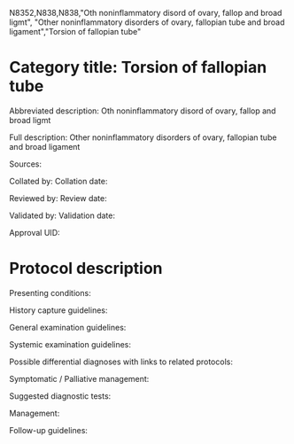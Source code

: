 N8352,N838,N838,"Oth noninflammatory disord of ovary, fallop and broad ligmt", "Other noninflammatory disorders of ovary, fallopian tube and broad ligament","Torsion of fallopian tube"
# Category title: Torsion of fallopian tube

Abbreviated description: Oth noninflammatory disord of ovary, fallop and broad ligmt

Full description: Other noninflammatory disorders of ovary, fallopian tube and broad ligament

Sources:

Collated by:
Collation date:

Reviewed by:
Review date:

Validated by:
Validation date:

Approval UID:

# Protocol description

Presenting conditions:

History capture guidelines:

General examination guidelines:

Systemic examination guidelines:

Possible differential diagnoses with links to related protocols:

Symptomatic / Palliative management:

Suggested diagnostic tests:

Management:

Follow-up guidelines:
